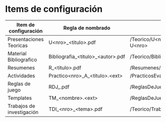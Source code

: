 
# Items de configuración

| Item de configuración | Regla de nombrado | Ubicación |
| --------------------- | ----------------- | -------------------------------------------------------- |
| Presentaciones Teoricas | U\<nro>_\<titulo>.pdf| /Teorico/U\<nro>_\<titulo>/Presentaciones-U\<nro> |
| Material Bibliografico | Bibliografia_\<titulo>_\<autor>.pdf | /Teorico/Bibliografia/\<Tema>|
| Resumenes | R_\<titulo>.pdf |/Resumenes/P\<nro>|
| Actividades | Practico\<nro>\_A_\<titulo>.\<ext>|/PracticosEvaluables/Isw-Practico-\<nro>|
| Reglas de juego | RDJ_<nombre>.pdf|/ReglasDeJuego|
| Templates | TM_\<nombre>\.\<ext>|/ReglasDeJuego/Templates|
| Trabajos de investigación | TDI_\<nro>_\<tema>.pdf | /Teorico/TrabajosDeInvestigación |

